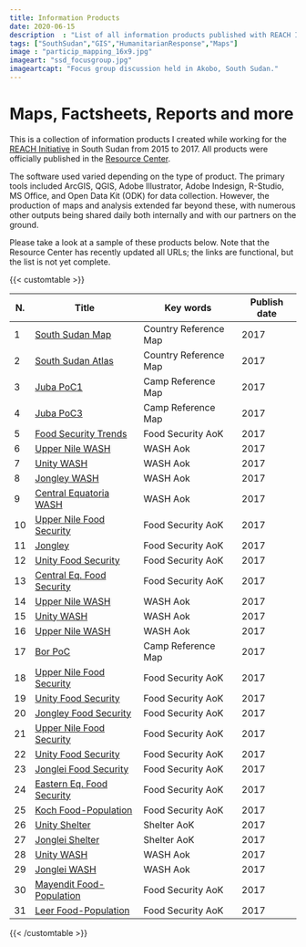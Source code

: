 ```yaml
---
title: Information Products
date: 2020-06-15
description  : "List of all information products published with REACH Initiative while in South Sudan"
tags: ["SouthSudan","GIS","HumanitarianResponse","Maps"]
image : "particip_mapping_16x9.jpg"
imageart: "ssd_focusgroup.jpg"
imageartcapt: "Focus group discussion held in Akobo, South Sudan."
---
```


# Maps, Factsheets, Reports and more

This is a collection of information products I created while working for the [REACH Initiative][reach-homepage] in South Sudan from 2015 to 2017. All products were officially published in the [Resource Center][reach-resource-center].

The software used varied depending on the type of product. The primary tools included ArcGIS, QGIS, Adobe Illustrator, Adobe Indesign, R-Studio, MS Office, and Open Data Kit (ODK) for data collection. However, the production of maps and analysis extended far beyond these, with numerous other outputs being shared daily both internally and with our partners on the ground.

Please take a look at a sample of these products below. Note that the Resource Center has recently updated all URLs; the links are functional, but the list is not yet complete.
    
    
{{< customtable >}}

| N. | Title | Key words | Publish date |
|----|-------|-----------|--------------|
| 1 | [South Sudan Map][south-sudan-map] | Country Reference Map | 2017 |
| 2 | [South Sudan Atlas][south-sudan-atlas] | Country Reference Map | 2017 |
| 3 | [Juba PoC1][juba-poc1] | Camp Reference Map | 2017 |
| 4 | [Juba PoC3][juba-poc3] | Camp Reference Map | 2017 |
| 5 | [Food Security Trends][food-security-trends] | Food Security AoK | 2017 |
| 6 | [Upper Nile WASH][upper-nile-wash] | WASH Aok | 2017 |
| 7 | [Unity WASH][unity-wash] | WASH Aok | 2017 |
| 8 | [Jongley WASH][jongley-wash] | WASH Aok | 2017 |
| 9 | [Central Equatoria WASH][central-equatoria-wash] | WASH Aok | 2017 |
| 10 | [Upper Nile Food Security][upper-nile-food-security] | Food Security AoK | 2017 |
| 11 | [Jongley][jongley] | Food Security AoK | 2017 |
| 12 | [Unity Food Security][unity-food-security] | Food Security AoK | 2017 |
| 13 | [Central Eq. Food Security][central-eq-food-security] | Food Security AoK | 2017 |
| 14 | [Upper Nile WASH][upper-nile-wash-2] | WASH Aok | 2017 |
| 15 | [Unity WASH][unity-wash-2] | WASH Aok | 2017 |
| 16 | [Upper Nile WASH][upper-nile-wash-3] | WASH Aok | 2017 |
| 17 | [Bor PoC][bor-poc] | Camp Reference Map | 2017 |
| 18 | [Upper Nile Food Security][upper-nile-food-security-2] | Food Security AoK | 2017 |
| 19 | [Unity Food Security][unity-food-security-2] | Food Security AoK | 2017 |
| 20 | [Jongley Food Security][jongley-food-security] | Food Security AoK | 2017 |
| 21 | [Upper Nile Food Security][upper-nile-food-security-3] | Food Security AoK | 2017 |
| 22 | [Unity Food Security][unity-food-security-3] | Food Security AoK | 2017 |
| 23 | [Jonglei Food Security][jonglei-food-security] | Food Security AoK | 2017 |
| 24 | [Eastern Eq. Food Security][eastern-eq-food-security] | Food Security AoK | 2017 |
| 25 | [Koch Food-Population][koch-food-population] | Food Security AoK | 2017 |
| 26 | [Unity Shelter][unity-shelter] | Shelter AoK | 2017 |
| 27 | [Jonglei Shelter][jonglei-shelter] | Shelter AoK | 2017 |
| 28 | [Unity WASH][unity-wash-3] | WASH Aok | 2017 |
| 29 | [Jonglei WASH][jonglei-wash-2] | WASH Aok | 2017 |
| 30 | [Mayendit Food-Population][mayendit-food-population] | Food Security AoK | 2017 |
| 31 | [Leer Food-Population][leer-food-population] | Food Security AoK | 2017 |

[south-sudan-map]: https://www.impact-repository.org/document/reach/94fd7237/reach_ssd_map_southsudan_15june2017_a3l_0.pdf
[juba-poc1]: https://www.impact-repository.org/document/reach/8061194a/reach_ssd_map_juba_camp_poc1referencemap_may2017_0.pdf
[juba-poc3]: https://www.impact-repository.org/document/reach/166fd6aa/reach_ssd_map_juba_camp_poc3referencemap_may2017.pdf
[food-security-trends]: https://www.impact-repository.org/document/reach/2e29496e/reach_ssd_factsheet_trendanalysisfsl_may2017_0.pdf
[upper-nile-wash]: https://www.impact-repository.org/document/reach/6668b1e2/reach_ssd_map_upn_washindicator_may2017.pdf
[unity-wash]: https://www.impact-repository.org/document/reach/218b04c7/reach_ssd_map_unity_washindicator_may2017.pdf
[jongley-wash]: https://www.impact-repository.org/document/reach/dfb92f16/reach_ssd_map_jonglei_washindicator_may2017.pdf
[central-equatoria-wash]: https://www.impact-repository.org/document/reach/c185ca57/reach_ssd_map_centraleq_washindicator_may2017.pdf
[upper-nile-food-security]: https://www.impact-repository.org/document/reach/e096c4b3/reach_ssd_map_upn_compositefoodsecurityindicators_may2017.pdf
[jongley]: https://www.impact-repository.org/document/reach/9d9f33de/reach_ssd_map_jonglei_compositefoodsecurityindicators_may2017.pdf
[unity-food-security]: https://www.impact-repository.org/document/reach/49b7e0f6/reach_ssd_map_unity_compositefoodsecurityindicators_may2017_0.pdf
[central-eq-food-security]: https://www.impact-repository.org/document/reach/d1e09e15/reach_ssd_map_centraleq_compositefoodsecurityindicators_may2017.pdf
[upper-nile-wash-2]: https://www.impact-repository.org/document/reach/c30b4d11/reach_ssd_map_upn_washindicator_mar2017.pdf
[unity-wash-2]: https://www.impact-repository.org/document/reach/6a2a6954/reach_ssd_map_unity_washindicator_mar2017.pdf
[upper-nile-wash-3]: https://www.impact-repository.org/document/reach/e21843f5/reach_ssd_map_upn_washindicator_feb2017.pdf
[bor-poc]: https://www.impact-repository.org/document/reach/cd52fc12/reach_ssd_map_bor_camp_poc_referencemap_may2017p_2.pdf
[upper-nile-food-security-2]: https://www.impact-repository.org/document/reach/7341b924/reach_ssd_map_upn_compositefoodsecurityindicators_mar2017_1.pdf
[unity-food-security-2]: https://www.impact-repository.org/document/reach/5252b7c0/reach_ssd_map_unity_compositefoodsecurityindicators_mar2017_1.pdf
[jongley-food-security]: https://www.impact-repository.org/document/reach/fb739385/reach_ssd_map_jonglei_compositefoodsecurityindicators_mar2017_1.pdf
[upper-nile-food-security-3]: https://www.impact-repository.org/document/reach/2f5b40ad/reach_ssd_map_upn_compositefoodsecurityindicators_feb2017_1.pdf
[unity-food-security-3]: https://www.impact-repository.org/document/reach/0d1f6f6f/reach_ssd_map_unity_compositefoodsecurityindicators_feb2017_1.pdf
[jonglei-food-security]: https://www.impact-repository.org/document/reach/13238a2e/reach_ssd_map_jonglei_compositefoodsecurityindicators_feb2017_1.pdf
[eastern-eq-food-security]: https://www.impact-repository.org/document/reach/3760c3d4/reach_ssd_map_eeq_compositefoodsecurityindicators_feb2017_1.pdf
[koch-food-population]: https://www.impact-repository.org/document/reach/76eb5afd/reach_ssd_map_kochcounty_compositefoodsecurityindicators_2march2017.pdf
[unity-shelter]: https://www.impact-repository.org/document/reach/dfca7eb8/reach_ssd_map_unity_shelterindicators_28feb2017_0.pdf
[jonglei-shelter]: https://www.impact-repository.org/document/reach/fed9705c/reach_ssd_map_fsl_jonglei_shelterindicators_28feb2017.pdf
[unity-wash-3]: https://www.impact-repository.org/document/reach/363090dd/reach_ssd_map_unity_washindicator_feb2017.pdf
[jonglei-wash-2]: https://www.impact-repository.org/document/reach/22dfaa0e/reach_ssd_map_wash_jonglei_washindicator_28feb2017_0.pdf
[mayendit-food-population]: https://www.impact-repository.org/document/reach/d9bdc6c1/reach_ssd_map_mayenditcounty_compositefoodsecurityindicatorspopulationdensity_22feb2017.pdf
[leer-food-population]: https://www.impact-repository.org/document/reach/709ce284/reach_ssd_map_leercounty_compositefoodsecurityindicatorspopulationdensity_22feb2017_0.pdf
[south-sudan-atlas]: https://www.impact-repository.org/document/reach/f5e99332/reach_ssd_maps_stateatlas_7february2017.pdf

{{< /customtable >}}

[reach-homepage]:http://www.reach-initiative.org/reach/about-reach
[reach-resource-center]:https://www.impact-initiatives.org/resource-centre/


<!--Photo by Marco Pizzolato personal archive -->

